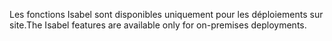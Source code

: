 <span data-ttu-id="1a18e-101">Les fonctions Isabel sont disponibles uniquement pour les déploiements sur site.</span><span class="sxs-lookup"><span data-stu-id="1a18e-101">The Isabel features are available only for on-premises deployments.</span></span>